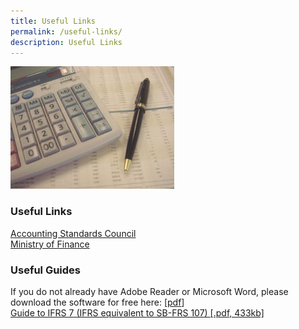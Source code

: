 ```yaml
---
title: Useful Links
permalink: /useful-links/
description: Useful Links
---
```

![Useful Link](/images/Images/Default%20Source/Useful%20Links/img-fr.jpg)

### Useful Links

  
[Accounting Standards Council](http://www.asc.gov.sg/)  
[Ministry of Finance](http://www.mof.gov.sg/)  
  

### Useful Guides

  
If you do not already have Adobe Reader or Microsoft Word, please download the software for free here: \[[pdf](http://www.adobe.com/products/acrobat/readstep2.html)\]  
[Guide to IFRS 7 (IFRS equivalent to SB-FRS 107) \[.pdf, 433kb\]]()